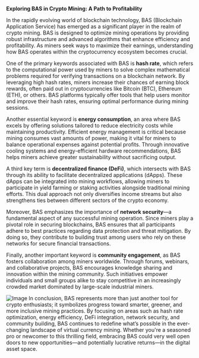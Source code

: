 **Exploring BAS in Crypto Mining: A Path to Profitability**

In the rapidly evolving world of blockchain technology, BAS (Blockchain Application Service) has emerged as a significant player in the realm of crypto mining. BAS is designed to optimize mining operations by providing robust infrastructure and advanced algorithms that enhance efficiency and profitability. As miners seek ways to maximize their earnings, understanding how BAS operates within the cryptocurrency ecosystem becomes crucial.

One of the primary keywords associated with BAS is **hash rate**, which refers to the computational power used by miners to solve complex mathematical problems required for verifying transactions on a blockchain network. By leveraging high hash rates, miners increase their chances of earning block rewards, often paid out in cryptocurrencies like Bitcoin (BTC), Ethereum (ETH), or others. BAS platforms typically offer tools that help users monitor and improve their hash rates, ensuring optimal performance during mining sessions.

Another essential keyword is **energy consumption**, an area where BAS excels by offering solutions tailored to reduce electricity costs while maintaining productivity. Efficient energy management is critical because mining consumes vast amounts of power, making it vital for miners to balance operational expenses against potential profits. Through innovative cooling systems and energy-efficient hardware recommendations, BAS helps miners achieve greater sustainability without sacrificing output.

A third key term is **decentralized finance (DeFi)**, which intersects with BAS through its ability to facilitate decentralized applications (dApps). These dApps can be integrated into mining workflows, allowing miners to participate in yield farming or staking activities alongside traditional mining efforts. This dual approach not only diversifies income streams but also strengthens ties between different sectors of the crypto economy.

Moreover, BAS emphasizes the importance of **network security**—a fundamental aspect of any successful mining operation. Since miners play a pivotal role in securing blockchains, BAS ensures that all participants adhere to best practices regarding data protection and threat mitigation. By doing so, they contribute to building trust among users who rely on these networks for secure financial transactions.

Finally, another important keyword is **community engagement**, as BAS fosters collaboration among miners worldwide. Through forums, webinars, and collaborative projects, BAS encourages knowledge sharing and innovation within the mining community. Such initiatives empower individuals and small groups alike to stay competitive in an increasingly crowded market dominated by large-scale industrial miners.


![Image](https://github.com/user-attachments/assets/b8266eee-691e-4ee1-99ef-bfa10d234fd4)
In conclusion, BAS represents more than just another tool for crypto enthusiasts; it symbolizes progress toward smarter, greener, and more inclusive mining practices. By focusing on areas such as hash rate optimization, energy efficiency, DeFi integration, network security, and community building, BAS continues to redefine what’s possible in the ever-changing landscape of virtual currency mining. Whether you're a seasoned pro or newcomer to this thrilling field, embracing BAS could very well open doors to new opportunities—and potentially lucrative returns—in the digital asset space.